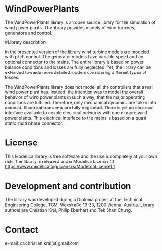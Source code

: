 # WindPowerPlants

The WindPowerPlants library is an open source library for the simulation of wind power plants. The library provides models of wind turbines, generators and control.

#Library description

In the presented version of the library wind turbine models are modeled with
pitch control. The generator models have variable speed and an optional
connector to the mains. The entire library is based on power balance
conditions and losses are fully neglected. Yet, the library
can be extended towards more detailed models considering different types of
losses.

The WindPowerPlants library does not model all the controllers that a real
wind power plant has. Instead, the intention was to model the overall
behavior of wind power plants in such a way, that the major operating
conditions are fulfilled. Therefore, only mechanical dynamics are taken into
account. Electrical transients are fully neglected. There is yet an
electrical interface available to couple electrical networks with one or
more wind power plants. This electrical interface to the mains is based on a
quasi static multi phase connector.

# License

This Modelica library is free software and the use is completely at your own
risk. The library is released under Modelica License 1.1
https://www.modelica.org/licenses/ModelicaLicense1.1

# Development and contribution

The library was developed during a Diploma project at the Technical
Engineering College, TGM, Wexstraße 19-23, 1200 Vienna, Austria. 
Library authors are Christian Kral, Philip Eberhart and Tek Shan Chung.

# Contact

e-mail: dr.christian.kral(at)gmail.com
